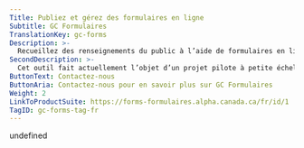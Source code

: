 ```yaml
---
Title: Publiez et gérez des formulaires en ligne
Subtitle: GC Formulaires
TranslationKey: gc-forms
Description: >-
  Recueillez des renseignements du public à l’aide de formulaires en ligne.
SecondDescription: >-
  Cet outil fait actuellement l’objet d’un projet pilote à petite échelle. Contactez-nous si vous souhaitez faire l’essai de l’outil dans votre service.
ButtonText: Contactez-nous
ButtonAria: Contactez-nous pour en savoir plus sur GC Formulaires
Weight: 2
LinkToProductSuite: https://forms-formulaires.alpha.canada.ca/fr/id/1
TagID: gc-forms-tag-fr
---
```


undefined
